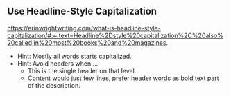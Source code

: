 
## Use Headline-Style Capitalization

https://erinwrightwriting.com/what-is-headline-style-capitalization/#:~:text=Headline%2Dstyle%20capitalization%2C%20also%20called,in%20most%20books%20and%20magazines.
* Hint: Mostly all words starts capitalized.
* Hint: Avoid headers when ...
    * This is the single header on that level.
    * Content would just few lines, prefer header words as bold text part of the description.